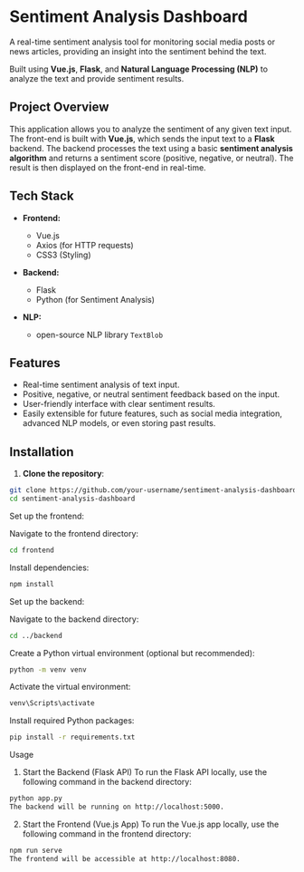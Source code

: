 # Sentiment Analysis Dashboard

A real-time sentiment analysis tool for monitoring social media posts or news articles, providing an insight into the sentiment behind the text.

Built using **Vue.js**, **Flask**, and **Natural Language Processing (NLP)** to analyze the text and provide sentiment results.

## Project Overview

This application allows you to analyze the sentiment of any given text input. The front-end is built with **Vue.js**, which sends the input text to a **Flask** backend. The backend processes the text using a basic **sentiment analysis algorithm** and returns a sentiment score (positive, negative, or neutral). The result is then displayed on the front-end in real-time.

## Tech Stack

- **Frontend:** 
  - Vue.js
  - Axios (for HTTP requests)
  - CSS3 (Styling)
  
- **Backend:** 
  - Flask
  - Python (for Sentiment Analysis)

- **NLP:**
  - open-source NLP library  `TextBlob`

## Features

- Real-time sentiment analysis of text input.
- Positive, negative, or neutral sentiment feedback based on the input.
- User-friendly interface with clear sentiment results.
- Easily extensible for future features, such as social media integration, advanced NLP models, or even storing past results.


## Installation

1. **Clone the repository**:

```bash
git clone https://github.com/your-username/sentiment-analysis-dashboard.git
cd sentiment-analysis-dashboard
```


Set up the frontend: 

Navigate to the frontend directory:

```bash
cd frontend
```
Install dependencies:

```bash
npm install
```

Set up the backend:

Navigate to the backend directory:

```bash
cd ../backend
```

Create a Python virtual environment (optional but recommended):

```bash
python -m venv venv
```

Activate the virtual environment:

```bash
venv\Scripts\activate
```

Install required Python packages:

```bash
pip install -r requirements.txt
```

Usage
1. Start the Backend (Flask API)
To run the Flask API locally, use the following command in the backend directory:

```bash
python app.py
The backend will be running on http://localhost:5000.
```

2. Start the Frontend (Vue.js App)
To run the Vue.js app locally, use the following command in the frontend directory:

```bash
npm run serve
The frontend will be accessible at http://localhost:8080.
```
